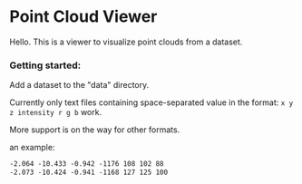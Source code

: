 # Point Cloud Viewer
Hello. This is a viewer to visualize point clouds from a dataset.

### Getting started:
Add a dataset to the "data" directory. 

Currently only text files containing space-separated value in the format: `x y z intensity r g b` work. 

More support is on the way for other formats.

an example:
```txt
-2.064 -10.433 -0.942 -1176 108 102 88
-2.073 -10.424 -0.941 -1168 127 125 100
```